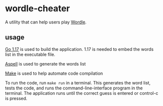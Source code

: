 # wordle-cheater

A utility that can help users play [Wordle](https://www.powerlanguage.co.uk/wordle).

## usage

[Go 1.17](https://golang.org/dl/) is used to build the application. 1.17 is needed to embed the words list in the executable file.

[Aspell](https://github.com/GNUAspell/aspell) is used to generate the words list

[Make](https://www.gnu.org/software/make/) is used to help automate code compilation

To run the code, run `make run` in a terminal.  This generates the word list, tests the code, and runs the command-line-interface program in the terminal.  The application runs until the correct guess is entered or control-c is pressed.